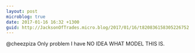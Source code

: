 ```yaml
---
layout: post
microblog: true
date: 2017-01-16 16:32 +1300
guid: http://JacksonOfTrades.micro.blog/2017/01/16/t820836158305226752.html
---
```

@cheezpiza Only problem I have NO IDEA WHAT MODEL THIS IS.
